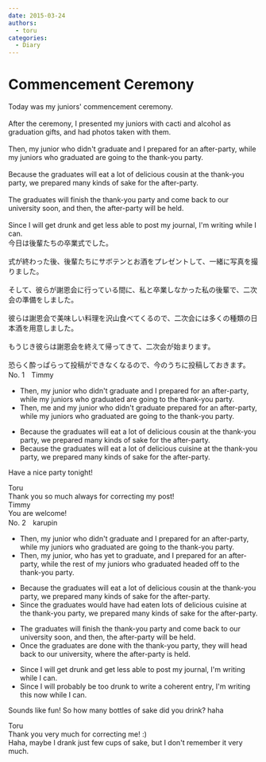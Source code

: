 ```yaml
---
date: 2015-03-24
authors:
  - toru
categories:
  - Diary
---
```


<h1 id="subject_show">Commencement Ceremony</h1>
<div class="date" hidden>Mar 24, 2015 18:31</div>
<div id="post"><div id="body_show_ori">
Today was my juniors' commencement ceremony.<br/><br/>After the ceremony, I presented my juniors with cacti and alcohol as graduation gifts, and had photos taken with them.<br/><br/>Then, my junior who didn't graduate and I prepared for an after-party, while my juniors who graduated are going to the thank-you party.<br/><br/>Because the graduates will eat a lot of delicious cousin at the thank-you party, we prepared many kinds of sake for the after-party.<br/><br/>The graduates will finish the thank-you party and come back to our university soon, and then, the after-party will be held.<br/><br/>Since I will get drunk and get less able to post my journal, I'm writing while I can.
</div></div>

<!-- more -->

<div id="post_ja"><div id="body_show_mo">
今日は後輩たちの卒業式でした。<br/><br/>式が終わった後、後輩たちにサボテンとお酒をプレゼントして、一緒に写真を撮りました。<br/><br/>そして、彼らが謝恩会に行っている間に、私と卒業しなかった私の後輩で、二次会の準備をしました。<br/><br/>彼らは謝恩会で美味しい料理を沢山食べてくるので、二次会には多くの種類の日本酒を用意しました。<br/><br/>もうじき彼らは謝恩会を終えて帰ってきて、二次会が始まります。<br/><br/>恐らく酔っぱらって投稿ができなくなるので、今のうちに投稿しておきます。
</div></div>
<div id="block"><div class="first_name"> No. 1　<span class="just_name">Timmy</span></div><div id="block2">
<ul class="correction_field">
<li class="incorrect">Then, my junior who didn't graduate and I prepared for an after-party, while my juniors who graduated are going to the thank-you party.</li>
<li class="corrected correct">
Then, <span class="f_blue">me </span>and my junior who didn't graduate prepared for an after-party, while my juniors who graduated are going to the thank-you party.
</li>
</ul>
<ul class="correction_field">
<li class="incorrect">Because the graduates will eat a lot of delicious cousin at the thank-you party, we prepared many kinds of sake for the after-party.</li>
<li class="corrected correct">
Because the graduates will eat a lot of delicious cu<span class="f_blue">i</span>sin<span class="f_blue">e</span> at the thank-you party, we prepared many kinds of sake for the after-party.
</li>
</ul>
<p class="comment_small">
 Have a nice party tonight!
</p>

</div><div class="name"><span class="just_name">Toru</span><br>
Thank you so much always for correcting my post!
</div>
<div class="name"><span class="just_name">Timmy</span><br>
You are welcome!
</div>
</div>
<div id="block"><div class="first_name"> No. 2　<span class="just_name">karupin</span></div><div id="block2">
<ul class="correction_field">
<li class="incorrect">Then, my junior who didn't graduate and I prepared for an after-party, while my juniors who graduated are going to the thank-you party.</li>
<li class="corrected correct">
Then, my junior<span class="f_red">,</span> who <span class="f_red">has yet to</span> graduate<span class="f_red">,</span> and I prepared for an after-party, while <span class="f_red">the rest of </span>my juniors who graduated <span class="f_red">headed off </span>to the thank-you party.
</li>
</ul>
<ul class="correction_field">
<li class="incorrect">Because the graduates will eat a lot of delicious cousin at the thank-you party, we prepared many kinds of sake for the after-party.</li>
<li class="corrected correct">
<span class="f_red">Since</span> the graduates would have had eaten lots of delicious <span class="f_red">cuisine</span> at the thank-you party, we prepared many kinds of sake for the after-party.
</li>
</ul>
<ul class="correction_field">
<li class="incorrect">The graduates will finish the thank-you party and come back to our university soon, and then, the after-party will be held.</li>
<li class="corrected correct">
<span class="f_red">Once</span> the graduates are <span class="f_red">done </span>with the thank-you party, they will <span class="f_red">head back</span> to our university, <span class="f_red">where </span>the after-party <span class="f_red">is</span> held.
</li>
</ul>
<ul class="correction_field">
<li class="incorrect">Since I will get drunk and get less able to post my journal, I'm writing while I can.</li>
<li class="corrected correct">
Since I will <span class="f_red">probably</span> be <span class="f_red">too </span>drunk to <span class="f_red">write a coherent entry</span>, I'm writing this now while I can.
</li>
</ul>
<p class="comment_small">
 Sounds like fun! So how many bottles of sake did you drink? haha
</p>

</div><div class="name"><span class="just_name">Toru</span><br>
Thank you very much for correcting me! :)<br/>Haha, maybe I drank just few cups of sake, but I don't remember it very much.
</div>
</div>
